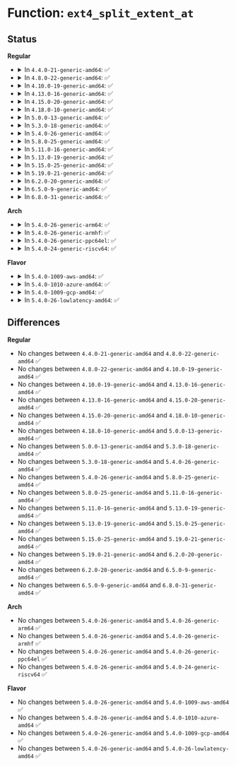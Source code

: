 # Function: <code>ext4_split_extent_at</code>

## Status
<b>Regular</b>
<ul>
<li>
<details>
<summary>In <code>4.4.0-21-generic-amd64</code>: ✅</summary>

```c
int ext4_split_extent_at(handle_t * handle, struct inode * inode, struct ext4_ext_path * * ppath, ext4_lblk_t split, int split_flag, int flags)
```

```json
{
  "name": "ext4_split_extent_at",
  "collision_type": "Unique Static",
  "inline_type": "No",
  "funcs": [
    {
      "addr": 18446744071581753344,
      "name": "ext4_split_extent_at",
      "external": false,
      "loc": "fs/ext4/extents.c:3158",
      "file": "fs/ext4/extents.c",
      "inline": "seen, unknown",
      "caller_inline": [],
      "caller_func": [
        "fs/ext4/extents.c:ext4_ext_remove_space",
        "fs/ext4/extents.c:ext4_insert_range",
        "fs/ext4/extents.c:ext4_swap_extents",
        "fs/ext4/extents.c:ext4_swap_extents",
        "fs/ext4/extents.c:ext4_swap_extents"
      ]
    }
  ],
  "symbols": [
    {
      "addr": 18446744071581753344,
      "name": "ext4_split_extent_at",
      "section": ".text",
      "bind": "STB_LOCAL",
      "size": 1011
    }
  ]
}
```
</details>
</li>
<li>
<details>
<summary>In <code>4.8.0-22-generic-amd64</code>: ✅</summary>

```c
int ext4_split_extent_at(handle_t * handle, struct inode * inode, struct ext4_ext_path * * ppath, ext4_lblk_t split, int split_flag, int flags)
```

```json
{
  "name": "ext4_split_extent_at",
  "collision_type": "Unique Static",
  "inline_type": "No",
  "funcs": [
    {
      "addr": 18446744071581947968,
      "name": "ext4_split_extent_at",
      "external": false,
      "loc": "fs/ext4/extents.c:3172",
      "file": "fs/ext4/extents.c",
      "inline": "seen, unknown",
      "caller_inline": [],
      "caller_func": [
        "fs/ext4/extents.c:ext4_swap_extents",
        "fs/ext4/extents.c:ext4_swap_extents",
        "fs/ext4/extents.c:ext4_swap_extents",
        "fs/ext4/extents.c:ext4_insert_range",
        "fs/ext4/extents.c:ext4_ext_remove_space"
      ]
    }
  ],
  "symbols": [
    {
      "addr": 18446744071581947968,
      "name": "ext4_split_extent_at",
      "section": ".text",
      "bind": "STB_LOCAL",
      "size": 1028
    }
  ]
}
```
</details>
</li>
<li>
<details>
<summary>In <code>4.10.0-19-generic-amd64</code>: ✅</summary>

```c
int ext4_split_extent_at(handle_t * handle, struct inode * inode, struct ext4_ext_path * * ppath, ext4_lblk_t split, int split_flag, int flags)
```

```json
{
  "name": "ext4_split_extent_at",
  "collision_type": "Unique Static",
  "inline_type": "No",
  "funcs": [
    {
      "addr": 18446744071582038000,
      "name": "ext4_split_extent_at",
      "external": false,
      "loc": "fs/ext4/extents.c:3172",
      "file": "fs/ext4/extents.c",
      "inline": "seen, unknown",
      "caller_inline": [],
      "caller_func": [
        "fs/ext4/extents.c:ext4_swap_extents",
        "fs/ext4/extents.c:ext4_swap_extents",
        "fs/ext4/extents.c:ext4_swap_extents",
        "fs/ext4/extents.c:ext4_insert_range",
        "fs/ext4/extents.c:ext4_ext_remove_space"
      ]
    }
  ],
  "symbols": [
    {
      "addr": 18446744071582038000,
      "name": "ext4_split_extent_at",
      "section": ".text",
      "bind": "STB_LOCAL",
      "size": 1028
    }
  ]
}
```
</details>
</li>
<li>
<details>
<summary>In <code>4.13.0-16-generic-amd64</code>: ✅</summary>

```c
int ext4_split_extent_at(handle_t * handle, struct inode * inode, struct ext4_ext_path * * ppath, ext4_lblk_t split, int split_flag, int flags)
```

```json
{
  "name": "ext4_split_extent_at",
  "collision_type": "Unique Static",
  "inline_type": "No",
  "funcs": [
    {
      "addr": 18446744071581900512,
      "name": "ext4_split_extent_at",
      "external": false,
      "loc": "fs/ext4/extents.c:3173",
      "file": "fs/ext4/extents.c",
      "inline": "seen, unknown",
      "caller_inline": [],
      "caller_func": [
        "fs/ext4/extents.c:ext4_swap_extents",
        "fs/ext4/extents.c:ext4_swap_extents",
        "fs/ext4/extents.c:ext4_swap_extents",
        "fs/ext4/extents.c:ext4_insert_range",
        "fs/ext4/extents.c:ext4_ext_remove_space"
      ]
    }
  ],
  "symbols": [
    {
      "addr": 18446744071581900512,
      "name": "ext4_split_extent_at",
      "section": ".text",
      "bind": "STB_LOCAL",
      "size": 1089
    }
  ]
}
```
</details>
</li>
<li>
<details>
<summary>In <code>4.15.0-20-generic-amd64</code>: ✅</summary>

```c
int ext4_split_extent_at(handle_t * handle, struct inode * inode, struct ext4_ext_path * * ppath, ext4_lblk_t split, int split_flag, int flags)
```

```json
{
  "name": "ext4_split_extent_at",
  "collision_type": "Unique Static",
  "inline_type": "No",
  "funcs": [
    {
      "addr": 18446744071582050688,
      "name": "ext4_split_extent_at",
      "external": false,
      "loc": "fs/ext4/extents.c:3173",
      "file": "fs/ext4/extents.c",
      "inline": "seen, unknown",
      "caller_inline": [],
      "caller_func": [
        "fs/ext4/extents.c:ext4_swap_extents",
        "fs/ext4/extents.c:ext4_swap_extents",
        "fs/ext4/extents.c:ext4_swap_extents",
        "fs/ext4/extents.c:ext4_insert_range",
        "fs/ext4/extents.c:ext4_ext_remove_space"
      ]
    }
  ],
  "symbols": [
    {
      "addr": 18446744071582050688,
      "name": "ext4_split_extent_at",
      "section": ".text",
      "bind": "STB_LOCAL",
      "size": 1089
    }
  ]
}
```
</details>
</li>
<li>
<details>
<summary>In <code>4.18.0-10-generic-amd64</code>: ✅</summary>

```c
int ext4_split_extent_at(handle_t * handle, struct inode * inode, struct ext4_ext_path * * ppath, ext4_lblk_t split, int split_flag, int flags)
```

```json
{
  "name": "ext4_split_extent_at",
  "collision_type": "Unique Static",
  "inline_type": "No",
  "funcs": [
    {
      "addr": 18446744071582241104,
      "name": "ext4_split_extent_at",
      "external": false,
      "loc": "fs/ext4/extents.c:3167",
      "file": "fs/ext4/extents.c",
      "inline": "seen, unknown",
      "caller_inline": [],
      "caller_func": [
        "fs/ext4/extents.c:ext4_swap_extents",
        "fs/ext4/extents.c:ext4_swap_extents",
        "fs/ext4/extents.c:ext4_swap_extents",
        "fs/ext4/extents.c:ext4_insert_range",
        "fs/ext4/extents.c:ext4_ext_remove_space"
      ]
    }
  ],
  "symbols": [
    {
      "addr": 18446744071582241104,
      "name": "ext4_split_extent_at",
      "section": ".text",
      "bind": "STB_LOCAL",
      "size": 1074
    }
  ]
}
```
</details>
</li>
<li>
<details>
<summary>In <code>5.0.0-13-generic-amd64</code>: ✅</summary>

```c
int ext4_split_extent_at(handle_t * handle, struct inode * inode, struct ext4_ext_path * * ppath, ext4_lblk_t split, int split_flag, int flags)
```

```json
{
  "name": "ext4_split_extent_at",
  "collision_type": "Unique Static",
  "inline_type": "No",
  "funcs": [
    {
      "addr": 18446744071582337024,
      "name": "ext4_split_extent_at",
      "external": false,
      "loc": "fs/ext4/extents.c:3229",
      "file": "fs/ext4/extents.c",
      "inline": "seen, unknown",
      "caller_inline": [],
      "caller_func": [
        "fs/ext4/extents.c:ext4_swap_extents",
        "fs/ext4/extents.c:ext4_swap_extents",
        "fs/ext4/extents.c:ext4_swap_extents",
        "fs/ext4/extents.c:ext4_insert_range",
        "fs/ext4/extents.c:ext4_ext_remove_space"
      ]
    }
  ],
  "symbols": [
    {
      "addr": 18446744071582337024,
      "name": "ext4_split_extent_at",
      "section": ".text",
      "bind": "STB_LOCAL",
      "size": 1074
    }
  ]
}
```
</details>
</li>
<li>
<details>
<summary>In <code>5.3.0-18-generic-amd64</code>: ✅</summary>

```c
int ext4_split_extent_at(handle_t * handle, struct inode * inode, struct ext4_ext_path * * ppath, ext4_lblk_t split, int split_flag, int flags)
```

```json
{
  "name": "ext4_split_extent_at",
  "collision_type": "Unique Static",
  "inline_type": "No",
  "funcs": [
    {
      "addr": 18446744071582507040,
      "name": "ext4_split_extent_at",
      "external": false,
      "loc": "fs/ext4/extents.c:3249",
      "file": "fs/ext4/extents.c",
      "inline": "seen, unknown",
      "caller_inline": [],
      "caller_func": [
        "fs/ext4/extents.c:ext4_swap_extents",
        "fs/ext4/extents.c:ext4_swap_extents",
        "fs/ext4/extents.c:ext4_swap_extents",
        "fs/ext4/extents.c:ext4_insert_range",
        "fs/ext4/extents.c:ext4_ext_remove_space"
      ]
    }
  ],
  "symbols": [
    {
      "addr": 18446744071582507040,
      "name": "ext4_split_extent_at",
      "section": ".text",
      "bind": "STB_LOCAL",
      "size": 1273
    }
  ]
}
```
</details>
</li>
<li>
<details>
<summary>In <code>5.4.0-26-generic-amd64</code>: ✅</summary>

```c
int ext4_split_extent_at(handle_t * handle, struct inode * inode, struct ext4_ext_path * * ppath, ext4_lblk_t split, int split_flag, int flags)
```

```json
{
  "name": "ext4_split_extent_at",
  "collision_type": "Unique Static",
  "inline_type": "No",
  "funcs": [
    {
      "addr": 18446744071582607168,
      "name": "ext4_split_extent_at",
      "external": false,
      "loc": "fs/ext4/extents.c:3295",
      "file": "fs/ext4/extents.c",
      "inline": "seen, unknown",
      "caller_inline": [],
      "caller_func": [
        "fs/ext4/extents.c:ext4_swap_extents",
        "fs/ext4/extents.c:ext4_swap_extents",
        "fs/ext4/extents.c:ext4_swap_extents",
        "fs/ext4/extents.c:ext4_insert_range",
        "fs/ext4/extents.c:ext4_ext_remove_space"
      ]
    }
  ],
  "symbols": [
    {
      "addr": 18446744071582607168,
      "name": "ext4_split_extent_at",
      "section": ".text",
      "bind": "STB_LOCAL",
      "size": 1273
    }
  ]
}
```
</details>
</li>
<li>
<details>
<summary>In <code>5.8.0-25-generic-amd64</code>: ✅</summary>

```c
int ext4_split_extent_at(handle_t * handle, struct inode * inode, struct ext4_ext_path * * ppath, ext4_lblk_t split, int split_flag, int flags)
```

```json
{
  "name": "ext4_split_extent_at",
  "collision_type": "Unique Static",
  "inline_type": "No",
  "funcs": [
    {
      "addr": 18446744071582915968,
      "name": "ext4_split_extent_at",
      "external": false,
      "loc": "fs/ext4/extents.c:3132",
      "file": "fs/ext4/extents.c",
      "inline": "seen, unknown",
      "caller_inline": [],
      "caller_func": [
        "fs/ext4/extents.c:ext4_swap_extents",
        "fs/ext4/extents.c:ext4_swap_extents",
        "fs/ext4/extents.c:ext4_swap_extents",
        "fs/ext4/extents.c:ext4_swap_extents",
        "fs/ext4/extents.c:ext4_insert_range",
        "fs/ext4/extents.c:ext4_split_extent",
        "fs/ext4/extents.c:ext4_split_extent",
        "fs/ext4/extents.c:ext4_ext_remove_space"
      ]
    }
  ],
  "symbols": [
    {
      "addr": 18446744071582915968,
      "name": "ext4_split_extent_at",
      "section": ".text",
      "bind": "STB_LOCAL",
      "size": 1330
    }
  ]
}
```
</details>
</li>
<li>
<details>
<summary>In <code>5.11.0-16-generic-amd64</code>: ✅</summary>

```c
int ext4_split_extent_at(handle_t * handle, struct inode * inode, struct ext4_ext_path * * ppath, ext4_lblk_t split, int split_flag, int flags)
```

```json
{
  "name": "ext4_split_extent_at",
  "collision_type": "Unique Static",
  "inline_type": "No",
  "funcs": [
    {
      "addr": 18446744071582987744,
      "name": "ext4_split_extent_at",
      "external": false,
      "loc": "fs/ext4/extents.c:3131",
      "file": "fs/ext4/extents.c",
      "inline": "seen, unknown",
      "caller_inline": [],
      "caller_func": [
        "fs/ext4/extents.c:ext4_ext_replay_update_ex",
        "fs/ext4/extents.c:ext4_ext_replay_update_ex",
        "fs/ext4/extents.c:ext4_swap_extents",
        "fs/ext4/extents.c:ext4_swap_extents",
        "fs/ext4/extents.c:ext4_swap_extents",
        "fs/ext4/extents.c:ext4_swap_extents",
        "fs/ext4/extents.c:ext4_insert_range",
        "fs/ext4/extents.c:ext4_split_extent",
        "fs/ext4/extents.c:ext4_split_extent",
        "fs/ext4/extents.c:ext4_ext_remove_space"
      ]
    }
  ],
  "symbols": [
    {
      "addr": 18446744071582987744,
      "name": "ext4_split_extent_at",
      "section": ".text",
      "bind": "STB_LOCAL",
      "size": 1330
    }
  ]
}
```
</details>
</li>
<li>
<details>
<summary>In <code>5.13.0-19-generic-amd64</code>: ✅</summary>

```c
int ext4_split_extent_at(handle_t * handle, struct inode * inode, struct ext4_ext_path * * ppath, ext4_lblk_t split, int split_flag, int flags)
```

```json
{
  "name": "ext4_split_extent_at",
  "collision_type": "Unique Static",
  "inline_type": "No",
  "funcs": [
    {
      "addr": 18446744071583013328,
      "name": "ext4_split_extent_at",
      "external": false,
      "loc": "fs/ext4/extents.c:3134",
      "file": "fs/ext4/extents.c",
      "inline": "seen, unknown",
      "caller_inline": [],
      "caller_func": [
        "fs/ext4/extents.c:ext4_ext_replay_update_ex",
        "fs/ext4/extents.c:ext4_ext_replay_update_ex",
        "fs/ext4/extents.c:ext4_swap_extents",
        "fs/ext4/extents.c:ext4_swap_extents",
        "fs/ext4/extents.c:ext4_swap_extents",
        "fs/ext4/extents.c:ext4_insert_range",
        "fs/ext4/extents.c:ext4_split_extent",
        "fs/ext4/extents.c:ext4_split_extent",
        "fs/ext4/extents.c:ext4_ext_remove_space"
      ]
    }
  ],
  "symbols": [
    {
      "addr": 18446744071583013328,
      "name": "ext4_split_extent_at",
      "section": ".text",
      "bind": "STB_LOCAL",
      "size": 1223
    }
  ]
}
```
</details>
</li>
<li>
<details>
<summary>In <code>5.15.0-25-generic-amd64</code>: ✅</summary>

```c
int ext4_split_extent_at(handle_t * handle, struct inode * inode, struct ext4_ext_path * * ppath, ext4_lblk_t split, int split_flag, int flags)
```

```json
{
  "name": "ext4_split_extent_at",
  "collision_type": "Unique Static",
  "inline_type": "No",
  "funcs": [
    {
      "addr": 18446744071583350368,
      "name": "ext4_split_extent_at",
      "external": false,
      "loc": "fs/ext4/extents.c:3172",
      "file": "fs/ext4/extents.c",
      "inline": "seen, unknown",
      "caller_inline": [],
      "caller_func": [
        "fs/ext4/extents.c:ext4_ext_replay_update_ex",
        "fs/ext4/extents.c:ext4_ext_replay_update_ex",
        "fs/ext4/extents.c:ext4_swap_extents",
        "fs/ext4/extents.c:ext4_swap_extents",
        "fs/ext4/extents.c:ext4_swap_extents",
        "fs/ext4/extents.c:ext4_insert_range",
        "fs/ext4/extents.c:ext4_split_extent",
        "fs/ext4/extents.c:ext4_split_extent",
        "fs/ext4/extents.c:ext4_ext_remove_space"
      ]
    }
  ],
  "symbols": [
    {
      "addr": 18446744071583350368,
      "name": "ext4_split_extent_at",
      "section": ".text",
      "bind": "STB_LOCAL",
      "size": 1147
    }
  ]
}
```
</details>
</li>
<li>
<details>
<summary>In <code>5.19.0-21-generic-amd64</code>: ✅</summary>

```c
int ext4_split_extent_at(handle_t * handle, struct inode * inode, struct ext4_ext_path * * ppath, ext4_lblk_t split, int split_flag, int flags)
```

```json
{
  "name": "ext4_split_extent_at",
  "collision_type": "Unique Static",
  "inline_type": "No",
  "funcs": [
    {
      "addr": 18446744071583860560,
      "name": "ext4_split_extent_at",
      "external": false,
      "loc": "fs/ext4/extents.c:3171",
      "file": "fs/ext4/extents.c",
      "inline": "seen, unknown",
      "caller_inline": [],
      "caller_func": [
        "fs/ext4/extents.c:ext4_ext_replay_update_ex",
        "fs/ext4/extents.c:ext4_ext_replay_update_ex",
        "fs/ext4/extents.c:ext4_swap_extents",
        "fs/ext4/extents.c:ext4_swap_extents",
        "fs/ext4/extents.c:ext4_swap_extents",
        "fs/ext4/extents.c:ext4_swap_extents",
        "fs/ext4/extents.c:ext4_insert_range",
        "fs/ext4/extents.c:ext4_split_extent",
        "fs/ext4/extents.c:ext4_split_extent",
        "fs/ext4/extents.c:ext4_ext_remove_space"
      ]
    }
  ],
  "symbols": [
    {
      "addr": 18446744071583860560,
      "name": "ext4_split_extent_at",
      "section": ".text",
      "bind": "STB_LOCAL",
      "size": 1267
    }
  ]
}
```
</details>
</li>
<li>
<details>
<summary>In <code>6.2.0-20-generic-amd64</code>: ✅</summary>

```c
int ext4_split_extent_at(handle_t * handle, struct inode * inode, struct ext4_ext_path * * ppath, ext4_lblk_t split, int split_flag, int flags)
```

```json
{
  "name": "ext4_split_extent_at",
  "collision_type": "Unique Static",
  "inline_type": "No",
  "funcs": [
    {
      "addr": 18446744071584484752,
      "name": "ext4_split_extent_at",
      "external": false,
      "loc": "fs/ext4/extents.c:3176",
      "file": "fs/ext4/extents.c",
      "inline": "seen, unknown",
      "caller_inline": [],
      "caller_func": [
        "fs/ext4/extents.c:ext4_ext_replay_update_ex",
        "fs/ext4/extents.c:ext4_ext_replay_update_ex",
        "fs/ext4/extents.c:ext4_swap_extents",
        "fs/ext4/extents.c:ext4_swap_extents",
        "fs/ext4/extents.c:ext4_swap_extents",
        "fs/ext4/extents.c:ext4_swap_extents",
        "fs/ext4/extents.c:ext4_insert_range",
        "fs/ext4/extents.c:ext4_split_extent",
        "fs/ext4/extents.c:ext4_split_extent",
        "fs/ext4/extents.c:ext4_ext_remove_space"
      ]
    }
  ],
  "symbols": [
    {
      "addr": 18446744071584484752,
      "name": "ext4_split_extent_at",
      "section": ".text",
      "bind": "STB_LOCAL",
      "size": 1258
    }
  ]
}
```
</details>
</li>
<li>
<details>
<summary>In <code>6.5.0-9-generic-amd64</code>: ✅</summary>

```c
int ext4_split_extent_at(handle_t * handle, struct inode * inode, struct ext4_ext_path * * ppath, ext4_lblk_t split, int split_flag, int flags)
```

```json
{
  "name": "ext4_split_extent_at",
  "collision_type": "Unique Static",
  "inline_type": "No",
  "funcs": [
    {
      "addr": 18446744071584713568,
      "name": "ext4_split_extent_at",
      "external": false,
      "loc": "fs/ext4/extents.c:3176",
      "file": "fs/ext4/extents.c",
      "inline": "seen, unknown",
      "caller_inline": [],
      "caller_func": [
        "fs/ext4/extents.c:ext4_ext_replay_update_ex",
        "fs/ext4/extents.c:ext4_ext_replay_update_ex",
        "fs/ext4/extents.c:ext4_swap_extents",
        "fs/ext4/extents.c:ext4_swap_extents",
        "fs/ext4/extents.c:ext4_swap_extents",
        "fs/ext4/extents.c:ext4_swap_extents",
        "fs/ext4/extents.c:ext4_insert_range",
        "fs/ext4/extents.c:ext4_split_extent",
        "fs/ext4/extents.c:ext4_split_extent",
        "fs/ext4/extents.c:ext4_ext_remove_space"
      ]
    }
  ],
  "symbols": [
    {
      "addr": 18446744071584713568,
      "name": "ext4_split_extent_at",
      "section": ".text",
      "bind": "STB_LOCAL",
      "size": 1188
    }
  ]
}
```
</details>
</li>
<li>
<details>
<summary>In <code>6.8.0-31-generic-amd64</code>: ✅</summary>

```c
int ext4_split_extent_at(handle_t * handle, struct inode * inode, struct ext4_ext_path * * ppath, ext4_lblk_t split, int split_flag, int flags)
```

```json
{
  "name": "ext4_split_extent_at",
  "collision_type": "Unique Static",
  "inline_type": "No",
  "funcs": [
    {
      "addr": 18446744071584946592,
      "name": "ext4_split_extent_at",
      "external": false,
      "loc": "fs/ext4/extents.c:3152",
      "file": "fs/ext4/extents.c",
      "inline": "seen, unknown",
      "caller_inline": [],
      "caller_func": [
        "fs/ext4/extents.c:ext4_ext_replay_update_ex",
        "fs/ext4/extents.c:ext4_ext_replay_update_ex",
        "fs/ext4/extents.c:ext4_swap_extents",
        "fs/ext4/extents.c:ext4_swap_extents",
        "fs/ext4/extents.c:ext4_swap_extents",
        "fs/ext4/extents.c:ext4_insert_range",
        "fs/ext4/extents.c:ext4_split_extent",
        "fs/ext4/extents.c:ext4_split_extent",
        "fs/ext4/extents.c:ext4_ext_remove_space"
      ]
    }
  ],
  "symbols": [
    {
      "addr": 18446744071584946592,
      "name": "ext4_split_extent_at",
      "section": ".text",
      "bind": "STB_LOCAL",
      "size": 1188
    }
  ]
}
```
</details>
</li>
</ul>
<b>Arch</b>
<ul>
<li>
<details>
<summary>In <code>5.4.0-26-generic-arm64</code>: ✅</summary>

```c
int ext4_split_extent_at(handle_t * handle, struct inode * inode, struct ext4_ext_path * * ppath, ext4_lblk_t split, int split_flag, int flags)
```

```json
{
  "name": "ext4_split_extent_at",
  "collision_type": "Unique Static",
  "inline_type": "No",
  "funcs": [
    {
      "addr": 18446603336494257496,
      "name": "ext4_split_extent_at",
      "external": false,
      "loc": "fs/ext4/extents.c:3295",
      "file": "fs/ext4/extents.c",
      "inline": "seen, unknown",
      "caller_inline": [],
      "caller_func": [
        "fs/ext4/extents.c:ext4_swap_extents",
        "fs/ext4/extents.c:ext4_swap_extents",
        "fs/ext4/extents.c:ext4_swap_extents",
        "fs/ext4/extents.c:ext4_insert_range",
        "fs/ext4/extents.c:ext4_ext_remove_space"
      ]
    }
  ],
  "symbols": [
    {
      "addr": 18446603336494257496,
      "name": "ext4_split_extent_at",
      "section": ".text",
      "bind": "STB_LOCAL",
      "size": 988
    }
  ]
}
```
</details>
</li>
<li>
<details>
<summary>In <code>5.4.0-26-generic-armhf</code>: ✅</summary>

```c
int ext4_split_extent_at(handle_t * handle, struct inode * inode, struct ext4_ext_path * * ppath, ext4_lblk_t split, int split_flag, int flags)
```

```json
{
  "name": "ext4_split_extent_at",
  "collision_type": "Unique Static",
  "inline_type": "No",
  "funcs": [
    {
      "addr": 3227689644,
      "name": "ext4_split_extent_at",
      "external": false,
      "loc": "fs/ext4/extents.c:3295",
      "file": "fs/ext4/extents.c",
      "inline": "seen, unknown",
      "caller_inline": [],
      "caller_func": [
        "fs/ext4/extents.c:ext4_swap_extents",
        "fs/ext4/extents.c:ext4_swap_extents",
        "fs/ext4/extents.c:ext4_swap_extents",
        "fs/ext4/extents.c:ext4_insert_range",
        "fs/ext4/extents.c:ext4_split_extent",
        "fs/ext4/extents.c:ext4_split_extent",
        "fs/ext4/extents.c:ext4_ext_remove_space"
      ]
    }
  ],
  "symbols": [
    {
      "addr": 3227689644,
      "name": "ext4_split_extent_at",
      "section": ".text",
      "bind": "STB_LOCAL",
      "size": 1060
    }
  ]
}
```
</details>
</li>
<li>
<details>
<summary>In <code>5.4.0-26-generic-ppc64el</code>: ✅</summary>

```c
int ext4_split_extent_at(handle_t * handle, struct inode * inode, struct ext4_ext_path * * ppath, ext4_lblk_t split, int split_flag, int flags)
```

```json
{
  "name": "ext4_split_extent_at",
  "collision_type": "Unique Static",
  "inline_type": "No",
  "funcs": [
    {
      "addr": 13835058055287964128,
      "name": "ext4_split_extent_at",
      "external": false,
      "loc": "fs/ext4/extents.c:3295",
      "file": "fs/ext4/extents.c",
      "inline": "seen, unknown",
      "caller_inline": [],
      "caller_func": [
        "fs/ext4/extents.c:ext4_swap_extents",
        "fs/ext4/extents.c:ext4_swap_extents",
        "fs/ext4/extents.c:ext4_swap_extents",
        "fs/ext4/extents.c:ext4_insert_range",
        "fs/ext4/extents.c:ext4_ext_remove_space",
        "fs/ext4/extents.c:ext4_ext_remove_space"
      ]
    }
  ],
  "symbols": [
    {
      "addr": 13835058055287964128,
      "name": "ext4_split_extent_at",
      "section": ".text",
      "bind": "STB_LOCAL",
      "size": 1348
    }
  ]
}
```
</details>
</li>
<li>
<details>
<summary>In <code>5.4.0-24-generic-riscv64</code>: ✅</summary>

```c
int ext4_split_extent_at(handle_t * handle, struct inode * inode, struct ext4_ext_path * * ppath, ext4_lblk_t split, int split_flag, int flags)
```

```json
{
  "name": "ext4_split_extent_at",
  "collision_type": "Unique Static",
  "inline_type": "No",
  "funcs": [
    {
      "addr": 18446743936273706658,
      "name": "ext4_split_extent_at",
      "external": false,
      "loc": "fs/ext4/extents.c:3295",
      "file": "fs/ext4/extents.c",
      "inline": "seen, unknown",
      "caller_inline": [],
      "caller_func": [
        "fs/ext4/extents.c:ext4_swap_extents",
        "fs/ext4/extents.c:ext4_swap_extents",
        "fs/ext4/extents.c:ext4_swap_extents",
        "fs/ext4/extents.c:ext4_swap_extents",
        "fs/ext4/extents.c:ext4_insert_range",
        "fs/ext4/extents.c:ext4_ext_remove_space"
      ]
    }
  ],
  "symbols": [
    {
      "addr": 18446743936273706658,
      "name": "ext4_split_extent_at",
      "section": ".text",
      "bind": "STB_LOCAL",
      "size": 1010
    }
  ]
}
```
</details>
</li>
</ul>
<b>Flavor</b>
<ul>
<li>
<details>
<summary>In <code>5.4.0-1009-aws-amd64</code>: ✅</summary>

```c
int ext4_split_extent_at(handle_t * handle, struct inode * inode, struct ext4_ext_path * * ppath, ext4_lblk_t split, int split_flag, int flags)
```

```json
{
  "name": "ext4_split_extent_at",
  "collision_type": "Unique Static",
  "inline_type": "No",
  "funcs": [
    {
      "addr": 18446744071582575904,
      "name": "ext4_split_extent_at",
      "external": false,
      "loc": "fs/ext4/extents.c:3295",
      "file": "fs/ext4/extents.c",
      "inline": "seen, unknown",
      "caller_inline": [],
      "caller_func": [
        "fs/ext4/extents.c:ext4_swap_extents",
        "fs/ext4/extents.c:ext4_swap_extents",
        "fs/ext4/extents.c:ext4_swap_extents",
        "fs/ext4/extents.c:ext4_insert_range",
        "fs/ext4/extents.c:ext4_ext_remove_space"
      ]
    }
  ],
  "symbols": [
    {
      "addr": 18446744071582575904,
      "name": "ext4_split_extent_at",
      "section": ".text",
      "bind": "STB_LOCAL",
      "size": 1273
    }
  ]
}
```
</details>
</li>
<li>
<details>
<summary>In <code>5.4.0-1010-azure-amd64</code>: ✅</summary>

```c
int ext4_split_extent_at(handle_t * handle, struct inode * inode, struct ext4_ext_path * * ppath, ext4_lblk_t split, int split_flag, int flags)
```

```json
{
  "name": "ext4_split_extent_at",
  "collision_type": "Unique Static",
  "inline_type": "No",
  "funcs": [
    {
      "addr": 18446744071582513072,
      "name": "ext4_split_extent_at",
      "external": false,
      "loc": "fs/ext4/extents.c:3295",
      "file": "fs/ext4/extents.c",
      "inline": "seen, unknown",
      "caller_inline": [],
      "caller_func": [
        "fs/ext4/extents.c:ext4_swap_extents",
        "fs/ext4/extents.c:ext4_swap_extents",
        "fs/ext4/extents.c:ext4_swap_extents",
        "fs/ext4/extents.c:ext4_insert_range",
        "fs/ext4/extents.c:ext4_ext_remove_space"
      ]
    }
  ],
  "symbols": [
    {
      "addr": 18446744071582513072,
      "name": "ext4_split_extent_at",
      "section": ".text",
      "bind": "STB_LOCAL",
      "size": 1273
    }
  ]
}
```
</details>
</li>
<li>
<details>
<summary>In <code>5.4.0-1009-gcp-amd64</code>: ✅</summary>

```c
int ext4_split_extent_at(handle_t * handle, struct inode * inode, struct ext4_ext_path * * ppath, ext4_lblk_t split, int split_flag, int flags)
```

```json
{
  "name": "ext4_split_extent_at",
  "collision_type": "Unique Static",
  "inline_type": "No",
  "funcs": [
    {
      "addr": 18446744071582566016,
      "name": "ext4_split_extent_at",
      "external": false,
      "loc": "fs/ext4/extents.c:3295",
      "file": "fs/ext4/extents.c",
      "inline": "seen, unknown",
      "caller_inline": [],
      "caller_func": [
        "fs/ext4/extents.c:ext4_swap_extents",
        "fs/ext4/extents.c:ext4_swap_extents",
        "fs/ext4/extents.c:ext4_swap_extents",
        "fs/ext4/extents.c:ext4_insert_range",
        "fs/ext4/extents.c:ext4_ext_remove_space"
      ]
    }
  ],
  "symbols": [
    {
      "addr": 18446744071582566016,
      "name": "ext4_split_extent_at",
      "section": ".text",
      "bind": "STB_LOCAL",
      "size": 1273
    }
  ]
}
```
</details>
</li>
<li>
<details>
<summary>In <code>5.4.0-26-lowlatency-amd64</code>: ✅</summary>

```c
int ext4_split_extent_at(handle_t * handle, struct inode * inode, struct ext4_ext_path * * ppath, ext4_lblk_t split, int split_flag, int flags)
```

```json
{
  "name": "ext4_split_extent_at",
  "collision_type": "Unique Static",
  "inline_type": "No",
  "funcs": [
    {
      "addr": 18446744071582647248,
      "name": "ext4_split_extent_at",
      "external": false,
      "loc": "fs/ext4/extents.c:3295",
      "file": "fs/ext4/extents.c",
      "inline": "seen, unknown",
      "caller_inline": [],
      "caller_func": [
        "fs/ext4/extents.c:ext4_swap_extents",
        "fs/ext4/extents.c:ext4_swap_extents",
        "fs/ext4/extents.c:ext4_swap_extents",
        "fs/ext4/extents.c:ext4_insert_range",
        "fs/ext4/extents.c:ext4_ext_remove_space"
      ]
    }
  ],
  "symbols": [
    {
      "addr": 18446744071582647248,
      "name": "ext4_split_extent_at",
      "section": ".text",
      "bind": "STB_LOCAL",
      "size": 1273
    }
  ]
}
```
</details>
</li>
</ul>

## Differences
<b>Regular</b>
<ul>
<li>
No changes between <code>4.4.0-21-generic-amd64</code> and <code>4.8.0-22-generic-amd64</code> ✅
</li>
<li>
No changes between <code>4.8.0-22-generic-amd64</code> and <code>4.10.0-19-generic-amd64</code> ✅
</li>
<li>
No changes between <code>4.10.0-19-generic-amd64</code> and <code>4.13.0-16-generic-amd64</code> ✅
</li>
<li>
No changes between <code>4.13.0-16-generic-amd64</code> and <code>4.15.0-20-generic-amd64</code> ✅
</li>
<li>
No changes between <code>4.15.0-20-generic-amd64</code> and <code>4.18.0-10-generic-amd64</code> ✅
</li>
<li>
No changes between <code>4.18.0-10-generic-amd64</code> and <code>5.0.0-13-generic-amd64</code> ✅
</li>
<li>
No changes between <code>5.0.0-13-generic-amd64</code> and <code>5.3.0-18-generic-amd64</code> ✅
</li>
<li>
No changes between <code>5.3.0-18-generic-amd64</code> and <code>5.4.0-26-generic-amd64</code> ✅
</li>
<li>
No changes between <code>5.4.0-26-generic-amd64</code> and <code>5.8.0-25-generic-amd64</code> ✅
</li>
<li>
No changes between <code>5.8.0-25-generic-amd64</code> and <code>5.11.0-16-generic-amd64</code> ✅
</li>
<li>
No changes between <code>5.11.0-16-generic-amd64</code> and <code>5.13.0-19-generic-amd64</code> ✅
</li>
<li>
No changes between <code>5.13.0-19-generic-amd64</code> and <code>5.15.0-25-generic-amd64</code> ✅
</li>
<li>
No changes between <code>5.15.0-25-generic-amd64</code> and <code>5.19.0-21-generic-amd64</code> ✅
</li>
<li>
No changes between <code>5.19.0-21-generic-amd64</code> and <code>6.2.0-20-generic-amd64</code> ✅
</li>
<li>
No changes between <code>6.2.0-20-generic-amd64</code> and <code>6.5.0-9-generic-amd64</code> ✅
</li>
<li>
No changes between <code>6.5.0-9-generic-amd64</code> and <code>6.8.0-31-generic-amd64</code> ✅
</li>
</ul>
<b>Arch</b>
<ul>
<li>
No changes between <code>5.4.0-26-generic-amd64</code> and <code>5.4.0-26-generic-arm64</code> ✅
</li>
<li>
No changes between <code>5.4.0-26-generic-amd64</code> and <code>5.4.0-26-generic-armhf</code> ✅
</li>
<li>
No changes between <code>5.4.0-26-generic-amd64</code> and <code>5.4.0-26-generic-ppc64el</code> ✅
</li>
<li>
No changes between <code>5.4.0-26-generic-amd64</code> and <code>5.4.0-24-generic-riscv64</code> ✅
</li>
</ul>
<b>Flavor</b>
<ul>
<li>
No changes between <code>5.4.0-26-generic-amd64</code> and <code>5.4.0-1009-aws-amd64</code> ✅
</li>
<li>
No changes between <code>5.4.0-26-generic-amd64</code> and <code>5.4.0-1010-azure-amd64</code> ✅
</li>
<li>
No changes between <code>5.4.0-26-generic-amd64</code> and <code>5.4.0-1009-gcp-amd64</code> ✅
</li>
<li>
No changes between <code>5.4.0-26-generic-amd64</code> and <code>5.4.0-26-lowlatency-amd64</code> ✅
</li>
</ul>
